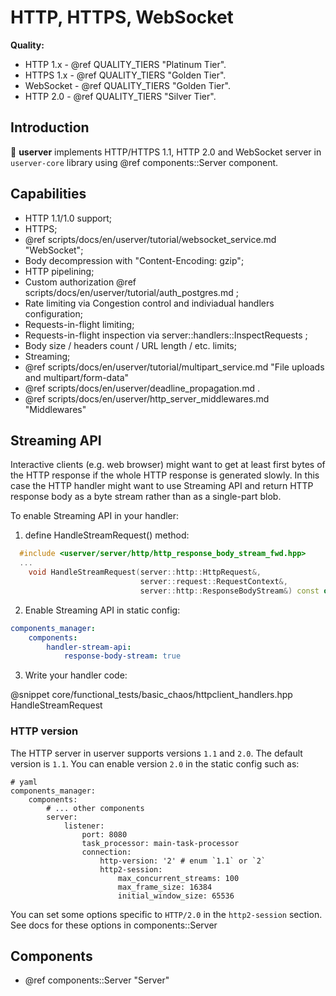 # HTTP, HTTPS, WebSocket

**Quality:**
* HTTP 1.x - @ref QUALITY_TIERS "Platinum Tier".
* HTTPS 1.x - @ref QUALITY_TIERS "Golden Tier".
* WebSocket - @ref QUALITY_TIERS "Golden Tier".
* HTTP 2.0 - @ref QUALITY_TIERS "Silver Tier".

## Introduction

🐙 **userver** implements HTTP/HTTPS 1.1, HTTP 2.0 and WebSocket server in
`userver-core` library using @ref components::Server component.

## Capabilities

* HTTP 1.1/1.0 support;
* HTTPS;
* @ref scripts/docs/en/userver/tutorial/websocket_service.md "WebSocket";
* Body decompression with "Content-Encoding: gzip";
* HTTP pipelining;
* Custom authorization @ref scripts/docs/en/userver/tutorial/auth_postgres.md ;
* Rate limiting via Congestion control and indiviadual handlers configuration;
* Requests-in-flight limiting;
* Requests-in-flight inspection via server::handlers::InspectRequests ;
* Body size / headers count / URL length / etc. limits;
* Streaming;
* @ref scripts/docs/en/userver/tutorial/multipart_service.md "File uploads and multipart/form-data"
* @ref scripts/docs/en/userver/deadline_propagation.md .
* @ref scripts/docs/en/userver/http_server_middlewares.md "Middlewares"

## Streaming API

Interactive clients (e.g. web browser) might want to get at least first bytes of
the HTTP response if the whole HTTP response is generated slowly. In this case
the HTTP handler might want to use Streaming API and return HTTP response body
as a byte stream rather than as a single-part blob.

To enable Streaming API in your handler:

1) define HandleStreamRequest() method:
```cpp
  #include <userver/server/http/http_response_body_stream_fwd.hpp>
  ...
    void HandleStreamRequest(server::http::HttpRequest&,
                             server::request::RequestContext&,
                             server::http::ResponseBodyStream&) const override;
```

2) Enable Streaming API in static config:
```yaml
components_manager:
    components:
        handler-stream-api:
            response-body-stream: true
```

3) Write your handler code:

@snippet core/functional_tests/basic_chaos/httpclient_handlers.hpp HandleStreamRequest


### HTTP version

The HTTP server in userver supports versions `1.1` and `2.0`. The default version is `1.1`.
You can enable version `2.0` in the static config such as:
```
# yaml
components_manager:
    components:
        # ... other components
        server:
            listener:
                port: 8080
                task_processor: main-task-processor
                connection:
                    http-version: '2' # enum `1.1` or `2`
                    http2-session:
                        max_concurrent_streams: 100
                        max_frame_size: 16384
                        initial_window_size: 65536
```
You can set some options specific to `HTTP/2.0` in the `http2-session` section. See docs for these options in components::Server


## Components

* @ref components::Server "Server"
